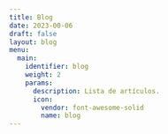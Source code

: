 ```yaml
---
title: Blog
date: 2023-00-06
draft: false
layout: blog
menu:
  main:
    identifier: blog
    weight: 2
    params:
      description: Lista de artículos.
      icon:
        vendor: font-awesome-solid
        name: blog
---
```

